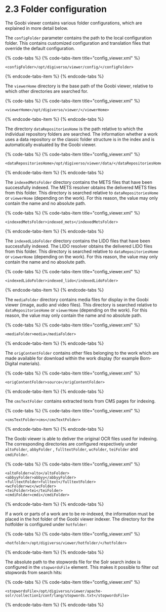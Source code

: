 # 2.3 Folder configuration

The Goobi viewer contains various folder configurations, which are explained in more detail below. 

The `configFolder` parameter contains the path to the local configuration folder. This contains customized configuration and translation files that override the default configuration.

{% code-tabs %}
{% code-tabs-item title="config\_viewer.xml" %}
```markup
<configFolder>/opt/digiverso/viewer/config/</configFolder>
```
{% endcode-tabs-item %}
{% endcode-tabs %}

The `viewerHome` directory is the base path of the Goobi viewer, relative to which other directories are searched for.

{% code-tabs %}
{% code-tabs-item title="config\_viewer.xml" %}
```markup
<viewerHome>/opt/digiverso/viewer/</viewerHome>
```
{% endcode-tabs-item %}
{% endcode-tabs %}

The directory `dataRepositoriesHome` is the path relative to which the individual repository folders are searched. The information whether a work uses a data repository or the classic folder structure is in the index and is automatically evaluated by the Goobi viewer.

{% code-tabs %}
{% code-tabs-item title="config\_viewer.xml" %}
```markup
<dataRepositoriesHome>/opt/digiverso/viewer/data/</dataRepositoriesHome>
```
{% endcode-tabs-item %}
{% endcode-tabs %}

The `indexedMetsFolder` directory contains the METS files that have been successfully indexed. The METS resolver obtains the delivered METS files from this folder. This directory is searched relative to `dataRepositoriesHome` or `viewerHome` \(depending on the work\). For this reason, the value may only contain the name and no absolute path.

{% code-tabs %}
{% code-tabs-item title="config\_viewer.xml" %}
```markup
<indexedMetsFolder>indexed_mets</indexedMetsFolder>
```
{% endcode-tabs-item %}
{% endcode-tabs %}

The `indexedLidoFolder` directory contains the LIDO files that have been successfully indexed. The LIDO resolver obtains the delivered LIDO files from this folder. This directory is searched relative to `dataRepositoriesHome` or `viewerHome` \(depending on the work\). For this reason, the value may only contain the name and no absolute path.

{% code-tabs %}
{% code-tabs-item title="config\_viewer.xml" %}
```markup
<indexedLidoFolder>indexed_lido</indexedLidoFolder>
```
{% endcode-tabs-item %}
{% endcode-tabs %}

The `mediaFolder` directory contains media files for display in the Goobi viewer \(image, audio and video files\). This directory is searched relative to `dataRepositoriesHome` or `viewerHome` \(depending on the work\). For this reason, the value may only contain the name and no absolute path.

{% code-tabs %}
{% code-tabs-item title="config\_viewer.xml" %}
```markup
<mediaFolder>media</mediaFolder>
```
{% endcode-tabs-item %}
{% endcode-tabs %}

 The `origContentFolder` contains other files belonging to the work which are made available for download within the work display \(for example Born-Digital materials\).

{% code-tabs %}
{% code-tabs-item title="config\_viewer.xml" %}
```markup
<origContentFolder>source</origContentFolder>
```
{% endcode-tabs-item %}
{% endcode-tabs %}

 The `cmsTextFolder` contains extracted texts from CMS pages for indexing.

{% code-tabs %}
{% code-tabs-item title="config\_viewer.xml" %}
```markup
<cmsTextFolder>cms</cmsTextFolder>
```
{% endcode-tabs-item %}
{% endcode-tabs %}

The Goobi viewer is able to deliver the original OCR files used for indexing. The corresponding directories are configured respectively under `altoFolder`, `abbyFolder` , `fulltextFolder`, `wcFolder`, `teiFolder` and `cmdiFolder`.

{% code-tabs %}
{% code-tabs-item title="config\_viewer.xml" %}
```markup
<altoFolder>alto</altoFolder>
<abbyyFolder>abbyy</abbyyFolder>
<fulltextFolder>fulltext</fulltextFolder>
<wcFolder>wc</wcFolder>
<teiFolder>tei</teiFolder>
<cmdiFolder>cmdi</cmdiFolder>
```
{% endcode-tabs-item %}
{% endcode-tabs %}

If a work or parts of a work are to be re-indexed, the information must be placed in the hot folder of the Goobi viewer indexer. The directory for the hotfolder is configured under `hotfolder`:

{% code-tabs %}
{% code-tabs-item title="config\_viewer.xml" %}
```markup
<hotfolder>/opt/digiverso/viewer/hotfolder/</hotfolder>
```
{% endcode-tabs-item %}
{% endcode-tabs %}

The absolute path to the stopwords file for the Solr search index is configured in the `stopwordsFile` element. This makes it possible to filter out stopwords from search hits:

{% code-tabs %}
{% code-tabs-item title="config\_viewer.xml" %}
```markup
<stopwordsFile>/opt/digiverso/viewer/apache-solr/collection1/conf/lang/stopwords.txt</stopwordsFile>
```
{% endcode-tabs-item %}
{% endcode-tabs %}

